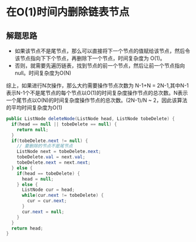 # 在O(1)时间内删除链表节点

## 解题思路

+ 如果该节点不是尾节点，那么可以直接将下一个节点的值赋给该节点，然后令该节点指向下下个节点，再删除下一个节点，时间复杂度为 O(1)。
+ 否则，就需要先遍历链表，找到节点的前一个节点，然后让前一个节点指向null。时间复杂度为O(N)

综上，如果进行N次操作，那么大约需要操作节点次数为 N-1+N = 2N-1,其中N-1表示N-1个不是尾节点的每个节点以O(1)的时间复杂度操作节点的总次数。N表示一个尾节点以O(N)的时间复杂度操作节点的总次数。(2N-1)/N ~ 2，因此该算法的平均时间复杂度为O(1)

```java
public ListNode deleteNode(ListNode head, ListNode tobeDelete) {
  if(head == null || tobeDelete == null) {
    return null;
  }
  if(tobeDelete.next != null) {
    // 要删除的节点不是尾节点
    ListNode next = tobeDelete.next;
    tobeDelete.val = next.val;
    tobeDelete.next = next.next;
  } else {
    if(head == tobeDelete) {
      head = null;
    } else {
      ListNode cur = head;
      while(cur.next != tobeDelete) {
        cur = cur.next;
      }
      cur.next = null;
    }
  }
  return head;
}
```